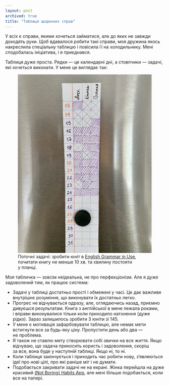 ```yaml
---
layout: post
archived: true
title: "Таблиця щоденних справ"
---
```


У всіх є справи, якими хочеться займатися, але до яких не завжди доходять руки. Щоб вдавалося робити такі справи, моя дружина якось накреслила спеціальну таблицю і повісила її на холодильнику. Мені сподобалась ініціатива, і я приєднався.

Таблиця дуже проста. Рядки — це календарні дні, а стовпчики — задачі, які хочеться виконати. У мене це виглядає так:

<figure>
  <img src="/i/blog/everyday-things-table/table.jpeg" alt="Табличка з щоденними справами">
  <figcaption>Поточні задачі: зробити юніт в <a href="https://en.wikipedia.org/wiki/English_Grammar_in_Use">English Grammar in Use</a>, почитати книгу не менше 10 хв. та хвилину постояти у планці.</figcaption>
</figure>

<!-- more -->

Моя табличка — зовсім неідеальна, не про перфекціонізм. Але я дуже задоволений тим, як працює система:
- Задачі у таблиці достатньо прості і обмежені у часі. Це дає важливе внутрішнє розуміння, що виконувати їх достатньо легко.
- Прогрес не відчувається одразу, але, оглядаючись назад, приємно дивуєшся результатам. Книга з англійської в мене лежала роками, і вправи виконувалися тільки коли приходило натхнення (дуже рідко). Зараз залишилось зробити 3 юніти зі 145.
- У мене є мотивація зафарбовувати таблицю, але немає мети встигнути все за будь-яку ціну. Пропустити день або два — не проблема.
- Я також не ставлю мету створювати собі звички на все життя. Якщо відчуваю, що задача приносить користь і задоволення, скоріш за все, вона буде у наступній таблиці. Якщо ні, то ні.
- Коли таблиця закінчується і приходить час робити нову, зʼявляються ідеї про нові цілі, про які раніше міг і не думати.
- Подобається закривати задачі не на екрані. Жінка перейшла на дуже красивий [(Not Boring) Habits App](https://www.andy.works/product/habits), але мені більше подобається, коли все на папері.


